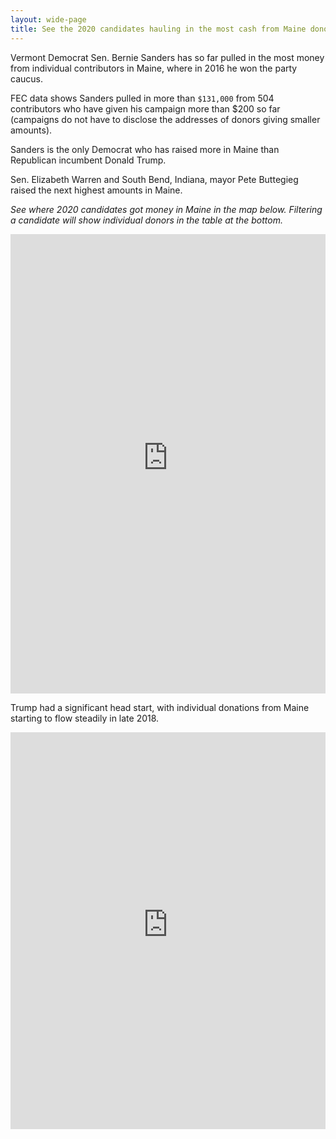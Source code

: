```yaml
---
layout: wide-page
title: See the 2020 candidates hauling in the most cash from Maine donors
---
```

Vermont Democrat Sen. Bernie Sanders has so far pulled in the most money from individual contributors in Maine, where in 2016 he won the party caucus.

FEC data shows Sanders pulled in more than `$131,000` from 504 contributors who have given his campaign more than $200 so far (campaigns do not have to disclose the addresses of donors giving smaller amounts).

Sanders is the only Democrat who has raised more in Maine than Republican incumbent Donald Trump.

Sen. Elizabeth Warren and South Bend, Indiana, mayor Pete Buttegieg raised the next highest amounts in Maine.

_See where 2020 candidates got money in Maine in the map below. Filtering a candidate will show individual donors in the table at the bottom._

<!--Donations map-->
<div><iframe style="border: none;" src="https://public.tableausoftware.com/views/maine-presidential-contributions/Contributionsmapped?:showVizHome=no&amp;:embed=true" width="100%" height="735px"></iframe></div>

Trump had a significant head start, with individual donations from Maine starting to flow steadily in late 2018.

<div><iframe style="border: none;" src="https://public.tableausoftware.com/views/maine-presidential-contributions/Timeline?:showVizHome=no&amp;:embed=true" width="100%" height="635px"></iframe></div>
